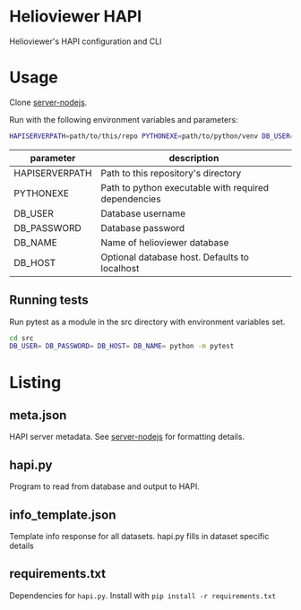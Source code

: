 # Helioviewer HAPI

Helioviewer's HAPI configuration and CLI

# Usage

Clone [server-nodejs](https://github.com/hapi-server/server-nodejs).

Run with the following environment variables and parameters:

```bash
HAPISERVERPATH=path/to/this/repo PYTHONEXE=path/to/python/venv DB_USER=db_username DB_PASSWORD=db_password DB_NAME=db_name node server.js --file path/to/meta.json
```

| parameter      | description                                          |
| -------------- | ---------------------------------------------------- |
| HAPISERVERPATH | Path to this repository's directory                  |
| PYTHONEXE      | Path to python executable with required dependencies |
| DB_USER        | Database username                                    |
| DB_PASSWORD    | Database password                                    |
| DB_NAME        | Name of helioviewer database                         |
| DB_HOST        | Optional database host. Defaults to localhost        |

## Running tests
Run pytest as a module in the src directory with environment variables set.
```bash
cd src
DB_USER= DB_PASSWORD= DB_HOST= DB_NAME= python -m pytest
```
# Listing

## meta.json

HAPI server metadata. See [server-nodejs](https://github.com/hapi-server/server-nodejs#5-metadata) for formatting details.

## hapi.py

Program to read from database and output to HAPI.

## info_template.json

Template info response for all datasets.
hapi.py fills in dataset specific details

## requirements.txt

Dependencies for `hapi.py`.
Install with `pip install -r requirements.txt`
